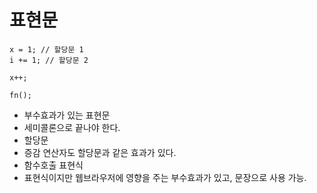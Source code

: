 # 표현문
```
x = 1; // 할당문 1
i += 1; // 할당문 2

x++;

fn();
```
 - 부수효과가 있는 표현문
 - 세미콜론으로 끝나야 한다.
  - 할당문
   - 증감 연산자도 할당문과 같은 효과가 있다.
  - 함수호출 표현식
   - 표현식이지만 웹브라우저에 영향을 주는 부수효과가 있고, 문장으로 사용 가능.

